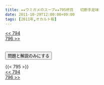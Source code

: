 ```yaml
---
title: ★★ウミガメのスープ★★795杯目   切断手足味
date: 2011-10-29T12:00:00+09:00
tags: [2011年,オカルト板]
---
```

<div class="th_left"><a href="../794"><< 794</a></div>
<div class="th_right"><a href="../796">796 >></a></div>
<br><br>
<script src="../../js/cupsoup.js"></script>
<form>
<input type="button" value="問題と解説のみにする" onClick="toggleCupsoup()">
</form>
{{< 795 >}}
<div class="th_left"><a href="../794"><< 794</a></div>
<div class="th_right"><a href="../796">796 >></a></div>